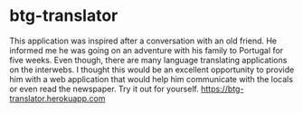# btg-translator
This application was inspired after a conversation with an old friend. He informed me he was going on an adventure with his family to Portugal for five weeks. Even though, there are many language translating applications on the interwebs. I thought this would be an excellent opportunity to provide him with a web application that would help him communicate with the locals or even read the newspaper. Try it out for yourself.
https://btg-translator.herokuapp.com


